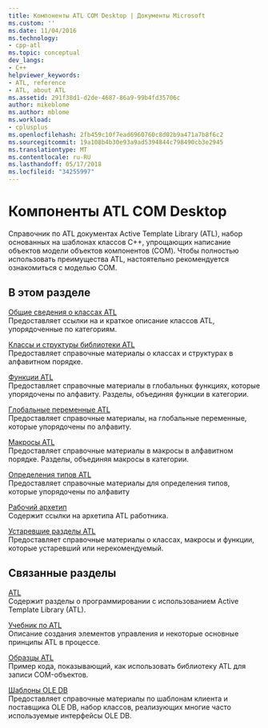 ```yaml
---
title: Компоненты ATL COM Desktop | Документы Microsoft
ms.custom: ''
ms.date: 11/04/2016
ms.technology:
- cpp-atl
ms.topic: conceptual
dev_langs:
- C++
helpviewer_keywords:
- ATL, reference
- ATL, about ATL
ms.assetid: 291f38d1-d2de-4687-86a9-99b4fd35706c
author: mikeblome
ms.author: mblome
ms.workload:
- cplusplus
ms.openlocfilehash: 2fb459c10f7ead6960760c8d02b9a471a7b8f6c2
ms.sourcegitcommit: 19a108b4b30e93a9ad5394844c798490cb3e2945
ms.translationtype: MT
ms.contentlocale: ru-RU
ms.lasthandoff: 05/17/2018
ms.locfileid: "34255997"
---
```

# <a name="atl-com-desktop-components"></a>Компоненты ATL COM Desktop
Справочник по ATL документах Active Template Library (ATL), набор основанных на шаблонах классов C++, упрощающих написание объектов модели объектов компонентов (COM). Чтобы полностью использовать преимущества ATL, настоятельно рекомендуется ознакомиться с моделью COM.  
  
## <a name="in-this-section"></a>В этом разделе  
 [Общие сведения о классах ATL](../atl/atl-class-overview.md)  
 Предоставляет ссылки на и краткое описание классов ATL, упорядоченные по категориям.  
  
 [Классы и структуры библиотеки ATL](../atl/reference/atl-classes.md)  
 Предоставляет справочные материалы о классах и структурах в алфавитном порядке.  
  
 [Функции ATL](../atl/reference/atl-functions.md)  
 Предоставляет справочные материалы в глобальных функциях, которые упорядочены по алфавиту. Разделы, объединяя функции в категории.  
  
 [Глобальные переменные ATL](../atl/reference/atl-global-variables.md)  
 Предоставляет справочные материалы, на глобальные переменные, которые упорядочены по алфавиту.  
  
 [Макросы ATL](../atl/reference/atl-macros.md)  
 Предоставляет справочные материалы в макросы в алфавитном порядке. Разделы, объединяя макросы в категории.  
  
 [Определения типов ATL](../atl/reference/atl-typedefs.md)  
 Предоставляет справочные материалы для определения типов, которые упорядочены по алфавиту  
  
 [Рабочий архетип](../atl/reference/worker-archetype.md)  
 Содержит ссылки на архетипа ATL работника.  
  
 [Устаревшие разделы ATL](http://msdn.microsoft.com/en-us/7af0223d-148e-4a4c-bf9c-3e916a3b67ec)  
 Предоставляет справочные материалы о классах, макросы и функции, которые устаревший или нерекомендуемый.  
  
## <a name="related-sections"></a>Связанные разделы  
 [ATL](../atl/active-template-library-atl-concepts.md)  
 Содержит разделы о программировании с использованием Active Template Library (ATL).  
  
 [Учебник по ATL](../atl/active-template-library-atl-tutorial.md)  
 Описание создания элементов управления и некоторые основные принципы ATL в процессе.  
  
 [Образцы ATL](../visual-cpp-samples.md)  
 Пример кода, показывающий, как использовать библиотеку ATL для записи COM-объектов.  
  
 [Шаблоны OLE DB](../data/oledb/ole-db-templates.md)  
 Предоставляет справочные материалы по шаблонам клиента и поставщика OLE DB, набор классов, реализующих многие часто используемые интерфейсы OLE DB.  
